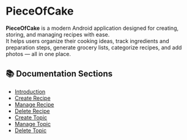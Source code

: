 # PieceOfCake

**PieceOfCake** is a modern Android application designed for creating, storing, and managing recipes with ease.  
It helps users organize their cooking ideas, track ingredients and preparation steps, generate grocery lists, categorize recipes, and add photos — all in one place.

## 📚 Documentation Sections

- [Introduction](intro.md)  
- [Create Recipe](recipe_add.md)
- [Manage Recipe](recipe_manage.md)
- [Delete Recipe](recipe_delete.md)  
- [Create Topic](topics_add.md)
- [Manage Topic](topics_manage.md)
- [Delete Topic](topics_delete.md)
